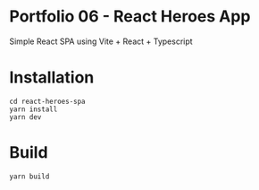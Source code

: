 # Portfolio 06 - React Heroes App
Simple React SPA using Vite + React + Typescript

# Installation
```
cd react-heroes-spa
yarn install
yarn dev
```

# Build
```
yarn build
```

